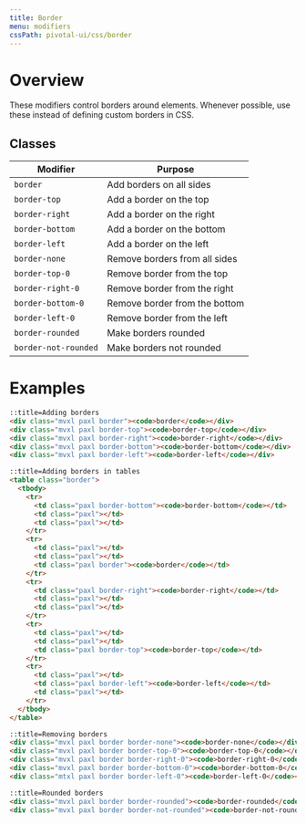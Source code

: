 ```yaml
---
title: Border
menu: modifiers
cssPath: pivotal-ui/css/border
---
```


# Overview

These modifiers control borders around elements. Whenever possible, use these instead of defining custom borders in CSS.

## Classes

Modifier | Purpose
---------|--------
`border` | Add borders on all sides
`border-top` | Add a border on the top
`border-right` | Add a border on the right
`border-bottom` | Add a border on the bottom
`border-left` | Add a border on the left
`border-none` | Remove borders from all sides
`border-top-0` | Remove border from the top
`border-right-0` | Remove border from the right
`border-bottom-0` | Remove border from the bottom
`border-left-0` | Remove border from the left
`border-rounded` | Make borders rounded
`border-not-rounded` | Make borders not rounded

# Examples

```html
::title=Adding borders
<div class="mvxl paxl border"><code>border</code></div>
<div class="mvxl paxl border-top"><code>border-top</code></div>
<div class="mvxl paxl border-right"><code>border-right</code></div>
<div class="mvxl paxl border-bottom"><code>border-bottom</code></div>
<div class="mvxl paxl border-left"><code>border-left</code></div>
```

```html
::title=Adding borders in tables
<table class="border">
  <tbody>
    <tr>
      <td class="paxl border-bottom"><code>border-bottom</code></td>
      <td class="paxl"></td>
      <td class="paxl"></td>
    </tr>
    <tr>
      <td class="paxl"></td>
      <td class="paxl"></td>
      <td class="paxl border"><code>border</code></td>
    </tr>
    <tr>
      <td class="paxl border-right"><code>border-right</code></td>
      <td class="paxl"></td>
      <td class="paxl"></td>
    </tr>
    <tr>
      <td class="paxl"></td>
      <td class="paxl"></td>
      <td class="paxl border-top"><code>border-top</code></td>
    </tr>
    <tr>
      <td class="paxl"></td>
      <td class="paxl border-left"><code>border-left</code></td>
      <td class="paxl"></td>
    </tr>
  </tbody>
</table>
```

```html
::title=Removing borders
<div class="mvxl paxl border border-none"><code>border-none</code></div>
<div class="mvxl paxl border border-top-0"><code>border-top-0</code></div>
<div class="mvxl paxl border border-right-0"><code>border-right-0</code></div>
<div class="mvxl paxl border border-bottom-0"><code>border-bottom-0</code></div>
<div class="mtxl paxl border border-left-0"><code>border-left-0</code></div>
```

```html
::title=Rounded borders
<div class="mvxl paxl border border-rounded"><code>border-rounded</code></div>
<div class="mvxl paxl border border-not-rounded"><code>border-not-rounded</code></div>
```